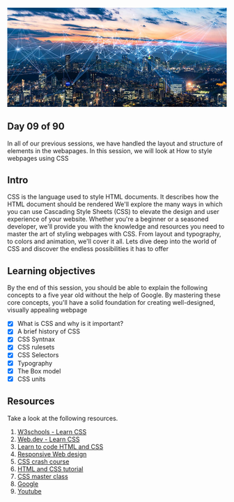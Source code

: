 ![internet](../avatar.jpg)

## Day 09 of 90
In all of our previous sessions, we have handled the layout and structure of elements in the webapages.
In this session, we will look at How to style webpages using CSS

## Intro
CSS is the language used to style HTML documents. It describes how the HTML document should be rendered
We'll explore the many ways in which you can use Cascading Style Sheets (CSS) to elevate the design and user experience of your website. Whether you're a beginner or a seasoned developer, we'll provide you with the knowledge and resources you need to master the art of styling webpages with CSS. From layout and typography, to colors and animation, we'll cover it all. Lets dive deep into the world of CSS and discover the endless possibilities it has to offer

## Learning objectives
By the end of this session, you should be able to explain the following concepts to a five year old without the help of Google. By mastering these core concepts, you'll have a solid foundation for creating well-designed, visually appealing webpage

* [X] What is CSS and why is it important?
* [X] A brief history of CSS
* [X] CSS Syntnax
* [X] CSS rulesets
* [X] CSS Selectors
* [X] Typography
* [X] The Box model
* [X] CSS units

## Resources
Take a look at the following resources.
1. [W3schools - Learn CSS](https://www.w3schools.com/css/)
2. [Web.dev - Learn CSS](https://web.dev/learn/css/)
3. [Learn to code HTML and CSS](https://learn.shayhowe.com/html-css/building-your-first-web-page/)
4. [Responsive Web design](https://www.freecodecamp.org/learn/responsive-web-design/)
5. [CSS crash course](https://www.youtube.com/watch?v=yfoY53QXEnI)
6. [HTML and CSS tutorial](https://www.youtube.com/watch?v=D-h8L5hgW-w)
7. [CSS master class](https://www.youtube.com/watch?v=FqmB-Zj2-PA)
8. [Google](https://www.google.com/search?q=Learn+CSS)
9. [Youtube](https://www.youtube.com/results?search_query=learn+CSS)